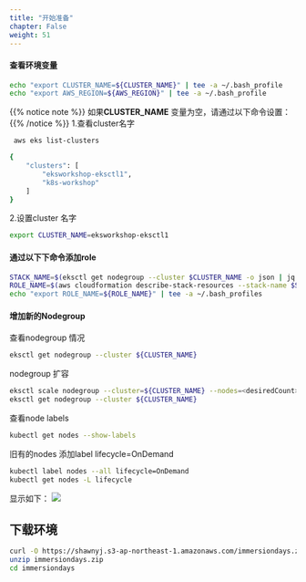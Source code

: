 ```yaml
---
title: "开始准备"
chapter: False
weight: 51
---
```

#### 查看环境变量
```bash
echo "export CLUSTER_NAME=${CLUSTER_NAME}" | tee -a ~/.bash_profile
echo "export AWS_REGION=${AWS_REGION}" | tee -a ~/.bash_profile
```
{{% notice note %}}
如果**CLUSTER_NAME** 变量为空，请通过以下命令设置：
{{% /notice  %}}
1.查看cluster名字
```bash
 aws eks list-clusters
```
```bash
{
    "clusters": [
        "eksworkshop-eksctl1", 
        "k8s-workshop"
    ]
}
```
2.设置cluster 名字
```bash
export CLUSTER_NAME=eksworkshop-eksctl1
```
#### 通过以下下命令添加role
```bash
STACK_NAME=$(eksctl get nodegroup --cluster $CLUSTER_NAME -o json | jq -r '.[].StackName')
ROLE_NAME=$(aws cloudformation describe-stack-resources --stack-name $STACK_NAME | jq -r '.StackResources[] | select(.ResourceType=="AWS::IAM::Role") | .PhysicalResourceId')
echo "export ROLE_NAME=${ROLE_NAME}" | tee -a ~/.bash_profiles
```
#### 增加新的Nodegroup
查看nodegroup 情况
```bash
eksctl get nodegroup --cluster ${CLUSTER_NAME}
```
nodegroup 扩容
```bash
eksctl scale nodegroup --cluster=${CLUSTER_NAME} --nodes=<desiredCount> --name=nodegroup [ --nodes-min=<minSize> ] [ --nodes-max=<maxSize> ]
eksctl get nodegroup --cluster ${CLUSTER_NAME}
```
查看node labels
```bash
kubectl get nodes --show-labels
```

旧有的nodes 添加label lifecycle=OnDemand
```bash
kubectl label nodes --all lifecycle=OnDemand
kubectl get nodes -L lifecycle
```
显示如下：
![](/images/ACKToEKS/lifecycle.png)
## 下载环境
```bash
curl -O https://shawnyj.s3-ap-northeast-1.amazonaws.com/immersiondays.zip
unzip immersiondays.zip
cd immersiondays
```